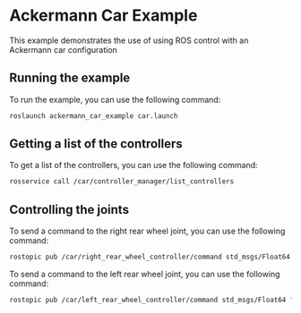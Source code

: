 # Ackermann Car Example

This example demonstrates the use of using ROS control with an Ackermann car configuration

## Running the example

To run the example, you can use the following command:

```bash
roslaunch ackermann_car_example car.launch
```

## Getting a list of the controllers

To get a list of the controllers, you can use the following command:

```bash
rosservice call /car/controller_manager/list_controllers
```

## Controlling the joints

To send a command to the right rear wheel joint, you can use the following command:

```bash
rostopic pub /car/right_rear_wheel_controller/command std_msgs/Float64 "data: 1.0"
```

To send a command to the left rear wheel joint, you can use the following command:

```bash
rostopic pub /car/left_rear_wheel_controller/command std_msgs/Float64 "data: 1.0"
```
